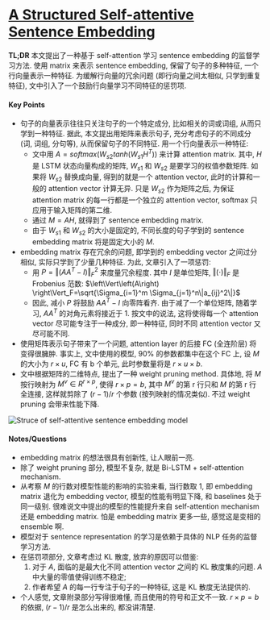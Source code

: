 # [A Structured Self-attentive Sentence Embedding](https://arxiv.org/abs/1703.03130)

**TL;DR** 本文提出了一种基于 self-attention 学习 sentence embedding 的监督学习方法. 使用 matrix 来表示 sentence embedding, 保留了句子的多种特征, 一个行向量表示一种特征. 为缓解行向量的冗余问题 (即行向量之间太相似, 只学到重复特征), 文中引入了一个鼓励行向量学习不同特征的惩罚项.


#### Key Points

* 句子的向量表示往往只关注句子的一个特定成分, 比如相关的词或词组, 从而只学到一种特征. 据此, 本文提出用矩阵来表示句子, 充分考虑句子的不同成分 (词, 词组, 分句等), 从而保留句子的不同特征. 用一个行向量表示一种特征:
    * 文中用 $A=softmax(W_{s2} tanh(W_{s1}H^T))$ 来计算 attention matrix. 其中, $H$ 是 LSTM 状态向量构成的矩阵, $W_{s1}$ 和 $W_{s2}$ 是要学习的权值参数矩阵. 如果将 $W_{s2}$ 替换成向量, 得到的就是一个 attention vector, 此时的计算和一般的 attention vector 计算无异. 只是 $W_{s2}$ 作为矩阵之后, 为保证 attention matrix 的每一行都是一个独立的 attention vector, softmax 只应用于输入矩阵的第二维.
    * 通过 $M=AH$, 就得到了 sentence embedding matrix.
    * 由于 $W_{s1}$ 和 $W_{s2}$ 的大小是固定的, 不同长度的句子学到的 sentence embedding matrix 将是固定大小的 $M$.
* embedding matrix 存在冗余的问题, 即学到的 embedding vector 之间过分相似, 实际只学到了少量几种特征. 为此, 文章引入了一项惩罚:
    * 用 $P=\left\Vert\left(AA^T-I\right) \right\Vert_F^2$ 来度量冗余程度. 其中 $I$ 是单位矩阵, $\left\Vert\left(\cdot\right) \right\Vert_F$ 是 Frobenius 范数: $\left\Vert\left(A\right) \right\Vert_F=\sqrt{\Sigma_{i=1}^m \Sigma_{j=1}^n\|a_{ij}^2\|}$
    * 因此, 减小 $P$ 将鼓励 $AA^T-I$ 向零阵看齐. 由于减了一个单位矩阵, 随着学习, $AA^T$ 的对角元素将接近于 1. 按文中的说法, 这将使得每一个 attention vector 尽可能专注于一种成分, 即一种特征, 同时不同 attention vector 又尽可能不同.
* 使用矩阵表示句子带来了一个问题, attention layer 的后接 FC (全连阶层) 将变得很臃肿. 事实上, 文中使用的模型, 90% 的参数都集中在这个 FC 上, 设 $M$ 的大小为 $r\times u$, FC 有 b 个单元, 此时参数量将是 $r\times u \times b$.
* 文中根据矩阵的二维特点, 提出了一种 weight pruning method. 具体地, 将 $M$ 按行映射为 $M^v\in R^{r\times p}$, 使得 $r\times p=b$, 其中 $M^v$ 的第 r 行只和 $M$ 的第 r 行全连接, 这样就剪除了 $(r-1)/r$ 个参数 (按列映射的情况类似). 不过 weight pruning 会带来性能下降.

![Struce of self-attentive sentence embedding model](../img/self_attentive_sentence_embedding_structure.png)

#### Notes/Questions

* embedding matrix 的想法很具有创新性, 让人眼前一亮.
* 除了 weight pruning 部分, 模型不复杂, 就是 Bi-LSTM + self-attention mechanism.
* 从考察 $M$ 的行数对模型性能的影响的实验来看, 当行数取 1, 即 embedding matrix 退化为 embedding vector, 模型的性能有明显下降, 和 baselines 处于同一级别. 很难说文中提出的模型的性能提升来自 self-attention mechanism 还是 embedding matrix. 怕是 embedding matrix 更多一些, 感觉这是变相的 ensemble 啊.
* 模型对于 sentence representation 的学习是依赖于具体的 NLP 任务的监督学习方法.
* 在惩罚项部分, 文章考虑过 KL 散度, 放弃的原因可以借鉴:
    1. 对于 $A$, 面临的是最大化不同 attention vector 之间的 KL 散度集的问题. $A$ 中大量的零值使得训练不稳定;
    2. 作者希望 $A$ 的每一行专注于句子的一种特征, 这是 KL 散度无法提供的.
* 个人感觉, 文章附录部分写得很难懂, 而且使用的符号和正文不一致. $r\times p =b$ 的依据, $(r-1)/r$ 是怎么出来的, 都没讲清楚.
